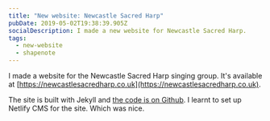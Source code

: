 ```yaml
---
title: "New website: Newcastle Sacred Harp"
pubDate: 2019-05-02T19:38:39.905Z
socialDescription: I made a new website for Newcastle Sacred Harp.
tags:
  - new-website
  - shapenote
---
```


I made a website for the Newcastle Sacred Harp singing group. It's available at [https://newcastlesacredharp.co.uk](https://newcastlesacredharp.co.uk).

The site is built with Jekyll and [the code is on Github](https://github.com/newcastle-shapenote/newcastle-shapenote-website). I learnt to set up Netlify CMS for the site. Which was nice.
